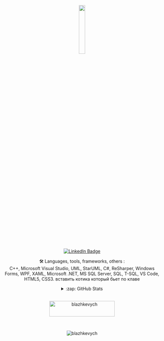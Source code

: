 <div align="center">
  <img src="https://media.giphy.com/media/gjrYDwbjnK8x36xZIO/giphy.gif" width="20%"/>
  <div>
  <a href="https://linkedin.com/in/blazhkevych">
    <img src="https://img.shields.io/badge/LinkedIn-blue?style=for-the-badge&logo=linkedin&logoColor=white" 
         alt="LinkedIn Badge"/>
  </a>
</div>

:hammer_and_wrench: Languages, tools, frameworks, others : \
C++, Microsoft Visual Studio, UML, StarUML, C#, ReSharper, Windows Forms, WPF, XAML, Microsoft .NET, MS SQL Server, SQL, T-SQL, VS Code, HTML5, CSS3. вставить котика который бьет по клаве

<details>
  
  <summary>:zap: GitHub Stats</summary>
  <br>
  <p>
  <img align="center" 
       alt="blazhkevych`s GitHub Stats" 
       src="https://github-readme-stats-delta-puce-43.vercel.app/api?username=blazhkevych&show_icons=true&hide_border=true&theme=tokyonight" />
  </p>
  <br>
  <p>
    <img align="center" 
         src="https://github-readme-streak-stats.herokuapp.com/?user=blazhkevych&theme=tokyonight&hide_border=true" 
         alt="blazhkevych" />
  </p>
  
</details> 
<br>  
<p>
  <a href="https://www.buymeacoffee.com/blazhkevych"> <img align="center" src="https://cdn.buymeacoffee.com/buttons/v2/default-yellow.png" height="50" width="210" alt="blazhkevych" />
  </a>
</p>
<br>
<p align="center"> 
  <img src="https://komarev.com/ghpvc/?username=blazhkevych&label=Profile%20views&color=0e75b6&style=flat" alt="blazhkevych" /> 
</p>
